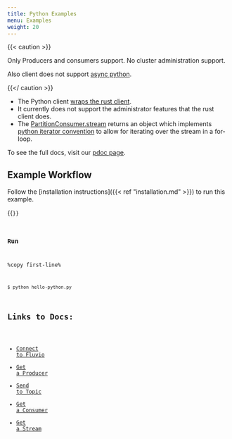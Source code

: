 ```yaml
---
title: Python Examples
menu: Examples 
weight: 20
---
```


{{< caution >}}

Only Producers and consumers support. No cluster administration support.

Also client does not support [async python](https://docs.python.org/3/library/asyncio.html).

{{</ caution >}}

* The Python client [wraps the rust client](https://www.infinyon.com/blog/2021/03/python-client/).
* It currently does not support the administrator features that the rust client does.
* The [PartitionConsumer.stream](https://infinyon.github.io/fluvio-client-python/fluvio.html#PartitionConsumer.stream) returns an object which implements [python iterator convention](https://wiki.python.org/moin/Iterator) to allow for iterating over the stream in a for-loop.

To see the full docs, visit our [pdoc page](https://infinyon.github.io/fluvio-client-python/fluvio.html).
## Example Workflow

Follow the [installation instructions]({{< ref "installation.md" >}}) to run this example.

{{<code file="code-blocks/client-examples/python/hello-python.py" lang="python" copy=true >}}

### Run

%copy first-line%
```shell
$ python hello-python.py
```

## Links to Docs:
* [Connect to Fluvio](https://infinyon.github.io/fluvio-client-python/fluvio.html#Fluvio.connect)
* [Get a Producer](https://infinyon.github.io/fluvio-client-python/fluvio.html#Fluvio.topic_producer)
* [Send to Topic](https://infinyon.github.io/fluvio-client-python/fluvio.html#TopicProducer.send)
* [Get a Consumer](https://infinyon.github.io/fluvio-client-python/fluvio.html#Fluvio.partition_consumer)
* [Get a Stream](https://infinyon.github.io/fluvio-client-python/fluvio.html#PartitionConsumer.stream)